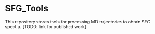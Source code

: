 # SFG_Tools
This repository stores tools for processing MD trajectories to obtain SFG spectra. [TODO: link for published work]
